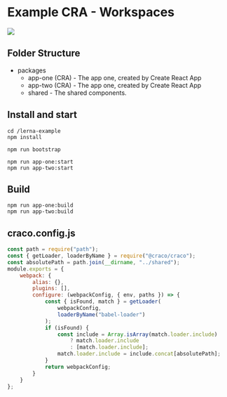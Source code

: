 # Example CRA - Workspaces
![](https://i.imgur.com/9BI6b0m.png)

## Folder Structure
- packages
  - app-one (CRA) - The app one, created by Create React App
  - app-two (CRA) - The app one, created by Create React App
  - shared - The shared components.
  
## Install and start

```
cd /lerna-example
npm install

npm run bootstrap

npm run app-one:start
npm run app-two:start
```

## Build
```
npm run app-one:build
npm run app-two:build
```

## craco.config.js

```js
const path = require("path");
const { getLoader, loaderByName } = require("@craco/craco");
const absolutePath = path.join(__dirname, "../shared");
module.exports = {
    webpack: {
        alias: {},
        plugins: [],
        configure: (webpackConfig, { env, paths }) => {
            const { isFound, match } = getLoader(
                webpackConfig,
                loaderByName("babel-loader")
            );
            if (isFound) {
                const include = Array.isArray(match.loader.include)
                    ? match.loader.include
                    : [match.loader.include];
                match.loader.include = include.concat[absolutePath];
            }
            return webpackConfig;
        }
    }
};
```
